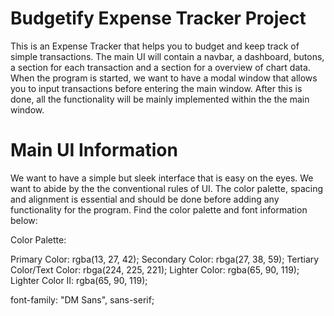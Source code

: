 # Budgetify Expense Tracker Project
This is an Expense Tracker that helps you to budget and keep track of simple transactions.
The main UI will contain a navbar, a dashboard, butons, a section for each transaction and a section for a overview of chart data.
When the program is started, we want to have a modal window that allows you to input transactions before entering the main window. 
After this is done, all the functionality will be mainly implemented within the the main window. 

# Main UI Information 
We want to have a simple but sleek interface that is easy on the eyes. We want to abide by the the conventional rules of UI.
The color palette, spacing and alignment is essential and should be done before adding any functionality for the program. 
Find the color palette and font information below:

Color Palette:

Primary Color: rgba(13, 27, 42);
Secondary Color: rbga(27, 38, 59);
Tertiary Color/Text Color: rbga(224, 225, 221);
Lighter Color: rgba(65, 90, 119);
Lighter Color II: rgba(65, 90, 119);

font-family: "DM Sans", sans-serif;
